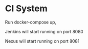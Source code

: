 # CI System

Run docker-compose up,

Jenkins will start running on port 8080

Nexus will start running on port 8081
